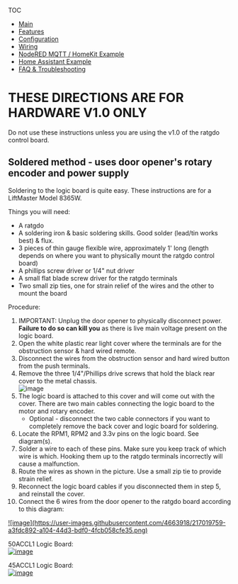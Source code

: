 TOC
* [Main](index.md)
* [Features](01_features.md)
* [Configuration](02_configuration.md)
* [Wiring](03_wiring.md)
* [NodeRED MQTT / HomeKit Example](04_nodered_example.md)
* [Home Assistant Example](05_homeassistant_example.md)
* [FAQ & Troubleshooting](09_faq.md)

# THESE DIRECTIONS ARE FOR HARDWARE V1.0 ONLY
Do not use these instructions unless you are using the v1.0 of the ratgdo control board.

## Soldered method - uses door opener's rotary encoder and power supply

Soldering to the logic board is quite easy. These instructions are for a LiftMaster Model 8365W.

Things you will need:

* A ratgdo
* A soldering iron & basic soldering skills. Good solder (lead/tin works best) & flux.
* 3 pieces of thin gauge flexible wire, approximately 1' long (length depends on where you want to physically mount the ratgdo control board)
* A phillips screw driver or 1/4" nut driver
* A small flat blade screw driver for the ratgdo terminals
* Two small zip ties, one for strain relief of the wires and the other to mount the board

Procedure:

1. IMPORTANT: Unplug the door opener to physically disconnect power. **Failure to do so can kill you** as there is live main voltage present on the logic board.
2. Open the white plastic rear light cover where the terminals are for the obstruction sensor & hard wired remote.
3. Disconnect the wires from the obstruction sensor and hard wired button from the push terminals.
4. Remove the three 1/4"/Phillips drive screws that hold the black rear cover to the metal chassis. <br/> ![image](https://user-images.githubusercontent.com/4663918/177998230-01c9d0c8-9c0a-4a35-9aa5-9788a5cd697d.png)
5. The logic board is attached to this cover and will come out with the cover. There are two main cables connecting the logic board to the motor and rotary encoder. 
    * Optional - disconnect the two cable connectors if you want to completely remove the back cover and logic board for soldering.
6. Locate the RPM1, RPM2 and 3.3v pins on the logic board. See diagram(s).
7. Solder a wire to each of these pins. Make sure you keep track of which wire is which. Hooking them up to the ratgdo terminals incorrectly will cause a malfunction.
8. Route the wires as shown in the picture. Use a small zip tie to provide strain relief.
9. Reconnect the logic board cables if you disconnected them in step 5, and reinstall the cover.
10. Connect the 6 wires from the door opener to the ratgdo board according to this diagram:

<a href="https://user-images.githubusercontent.com/4663918/217019759-a3fdc892-a104-44d3-bdf0-4fcb058cfe35.png">
![image](https://user-images.githubusercontent.com/4663918/217019759-a3fdc892-a104-44d3-bdf0-4fcb058cfe35.png)
</a>

50ACCL1 Logic Board:<br/>
<a href="https://user-images.githubusercontent.com/4663918/177995941-b4989feb-de96-4f7a-a4cd-569aabcb7b94.png">
![image](https://user-images.githubusercontent.com/4663918/177995941-b4989feb-de96-4f7a-a4cd-569aabcb7b94.png)
</a>

45ACCL1 Logic Board:<br/>
<a href="https://user-images.githubusercontent.com/2976310/210608995-0f9814d4-0a85-490e-a789-d82b68cb7b88.jpg">
![image](https://user-images.githubusercontent.com/4663918/210647184-d28e5971-2dfa-4b5c-a147-2af85a5eda86.png)
</a>

